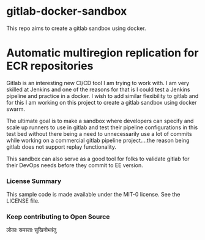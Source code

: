 # gitlab-docker-sandbox
This repo aims to create a gitlab sandbox using docker.


# Automatic multiregion replication for ECR repositories

Gitlab is an interesting new CI/CD tool I am trying to work with. I am very skilled at Jenkins and one of the reasons for that is I could test a Jenkins pipeline and practice in a docker. I wish to add similar flexibility to gitlab and for this I am working on this project to create a gitlab sandbox using docker swarm.

The ultimate goal is to make a sandbox where developers can specify and scale up runners to use in gitlab and test their pipeline configurations in this test bed without there being a need to unnecessarily use a lot of commits while working on a commercial gitlab pipeline project....the reason being gitlab does not support replay functionality.

This sandbox can also serve as a good tool for folks to validate gitlab for their DevOps needs before they commit to EE version.

### License Summary
This sample code is made available under the MIT-0 license. See the LICENSE file.

### Keep contributing to Open Source
लोकाः समस्ताः सुखिनोभवंतु
